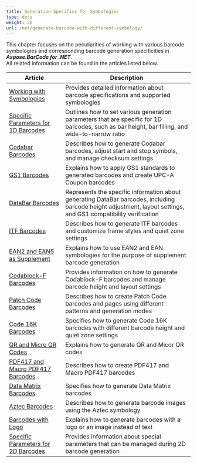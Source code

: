 ```yaml
---
title: Generation Specifics for Symbologies
type: docs
weight: 20
url: /net/generate-barcode-with-different-symbology/
---
```

This chapter focuses on the peculiarities of working with various barcode symbologies and corresponding barcode generation specificities in ***Aspose.BarCode for .NET***.  
All related information can be found in the articles listed below.
   
| Article | Description |
|---|---|
|[Working with Symbologies](/barcode/net/symbologies-for-barcodes/)|Provides detailed information about barcode specifications and supported symbologies|
|[Specific Parameters for 1D Barcodes](/barcode/net/managing-different-barcode-settings/)|Outlines how to set various generation parameters that are specific for 1D barcodes, such as bar height, bar filling, and wide-to-narrow ratio|
|[Codabar Barcodes](/barcode/net/codabar-barcodes/)|Describes how to generate Codabar barcodes, adjust start and stop symbols, and manage checksum settings|
|[GS1 Barcodes](/barcode/net/generating-barcodes-using-new-barcode-generation-api/)|Explains how to apply GS1 standards to generated barcodes and create UPC-A Coupon barcodes|
|[DataBar Barcodes](/barcode/net/databar-barcodes/)|Represents the specific information about generating DataBar barcodes, including barcode height adjustment, layout settings, and GS1 compatibility verification|
|[ITF Barcodes](/barcode/net/itf-barcodes/)|Describes how to generate ITF barcodes and customize frame styles and quiet zone settings|
|[EAN2 and EAN5 as Supplement](/barcode/net/ean2-and-ean5-as-supplement/)|Explains how to use EAN2 and EAN symbologies for the purpose of supplement barcode generation|
|[Codablock-F Barcodes](/barcode/net/code16k-barcodes/)|Provides information on how to generate Codablock-F barcodes and manage barcode height and layout settings|
|[Patch Code Barcodes](/barcode/net/how-to-generate-a-patch-code/)|Describes how to create Patch Code barcodes and pages using different patterns and generation modes|
|[Code 16K Barcodes](/barcode/net/code16k-barcodes/)|Specifies how to generate Code 16K barcodes with different barcode height and quiet zone settings|
|[QR and Micro QR Codes](/barcode/net/qr-and-micro-qr-barcode/)|Explains how to generate QR and Micor QR codes|
|[PDF417 and Macro PDF417 Barcodes](/barcode/net/pdf417-and-macropdf417-barcode/)|Describes how to create PDF417 and Macro PDF417 barcodes|
|[Data Matrix Barcodes](/barcode/net/datamatrix-barcode)|Specifies how to generate Data Matrix barcodes|
|[Aztec Barcodes](/barcode/net/aztec-barcode/)|Describes how to generate barcode images using the Aztec symbology|
|[Barcodes with Logo](/barcode/net/barcode-with-image-in-place-of-codetext/)|Explains how to generate barcodes with a logo or an image instead of text|
|[Specific Parameters for 2D Barcodes](/barcode/net/managing-2d-barcodes/)|Provides information about special parameters that can be managed during 2D barcode generation|
